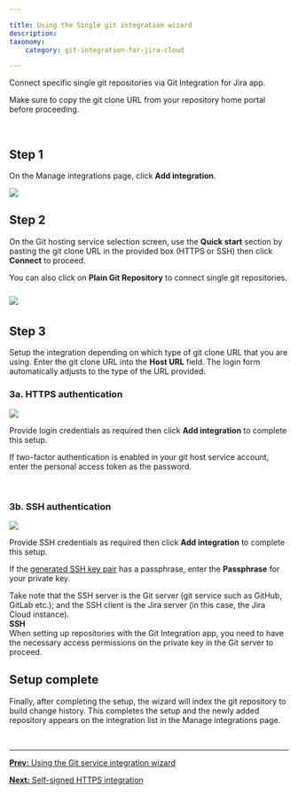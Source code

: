 ```yaml
---

title: Using the Single git integration wizard
description:
taxonomy:
    category: git-integration-for-jira-cloud

---
```


Connect specific single git repositories via Git Integration for Jira app.

<div class="bbb-callout bbb--tip">
    <div class="irow">
    <div class="ilogobox">
        <span class="logoimg"></span>
    </div>
    <div class="imsgbox">
        Make sure to copy the git clone URL from your repository home portal before proceeding.
    </div>
    </div>
</div>

&nbsp;

## Step 1

On the Manage integrations page, click **Add integration**.

![](/wp-content/uploads/gij-gitcloud-managed-ui-integrations-page.png)

## Step 2

On the Git hosting service selection screen, use the **Quick start** section by pasting the git clone URL in the provided box (HTTPS or SSH) then click **Connect** to proceed.

You can also click on **Plain Git Repository** to connect single git repositories.

<img src='/wp-content/uploads/gij-gitcloud-managed-ui-single-repo-sel-https.png' style='display:block;max-width:100%;margin:25px auto 35px auto' />

## Step 3

Setup the integration depending on which type of git clone URL that you are using. Enter the git clone URL into the **Host URL** field. The login form automatically adjusts to the type of the URL provided.

### 3a\. HTTPS authentication

![](/wp-content/uploads/gij-gitcloud-managed-ui-single-repo-add-new-http.png)

Provide login credentials as required then click **Add integration** to complete this setup.

<div class="bbb-callout bbb--tip">
    <div class="irow">
    <div class="ilogobox">
        <span class="logoimg"></span>
    </div>
    <div class="imsgbox">
        If two-factor authentication is enabled in your git host service account, enter the personal access token as the password.
    </div>
    </div>
</div>

&nbsp;

### 3b\. SSH authentication

![](/wp-content/uploads/gij-gitcloud-quick-start-plain-git-integration-ssh.png)

Provide SSH credentials as required then click **Add integration** to complete this setup.

If the [generated SSH key pair](/git-integration-for-jira-cloud/working-with-ssh-keys-gij-cloud) has a passphrase, enter the **Passphrase** for your private key.

<div class="bbb-callout bbb--note">
    <div class="irow">
    <div class="ilogobox">
        <span class="logoimg"></span>
    </div>
    <div class="imsgbox">
        Take note that the SSH server is the Git server (git service such as GitHub, GitLab etc.); and the SSH client is the Jira server (in this case, the Jira Cloud instance).
    </div>
    </div>
</div>

<div class="bbb-callout bbb--alert">
    <div class="irow">
    <div class="ilogobox">
        <span class="logoimg"></span>
    </div>
    <div class="imsgbox">
        <b>SSH</b><br>
        When setting up repositories with the Git Integration app, you need to have the necessary access permissions on the private key in the Git server to proceed.
    </div>
    </div>
</div>

## Setup complete

Finally, after completing the setup, the wizard will index the git repository to build change history. This completes the setup and the newly added repository appears on the integration list in the Manage integrations page.

&nbsp;
* * *

[**Prev:** Using the Git service integration wizard](/git-integration-for-jira-cloud/using-the-git-service-integration-wizard-gij-cloud)

[**Next:** Self-signed HTTPS integration](/git-integration-for-jira-cloud/self-signed-https-integration-gij-cloud)

